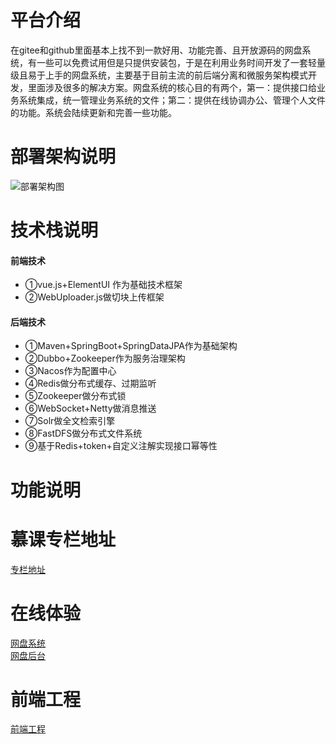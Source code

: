 # 平台介绍
在gitee和github里面基本上找不到一款好用、功能完善、且开放源码的网盘系统，有一些可以免费试用但是只提供安装包，于是在利用业务时间开发了一套轻量级且易于上手的网盘系统，主要基于目前主流的前后端分离和微服务架构模式开发，里面涉及很多的解决方案。网盘系统的核心目的有两个，第一：提供接口给业务系统集成，统一管理业务系统的文件；第二：提供在线协调办公、管理个人文件的功能。系统会陆续更新和完善一些功能。

# 部署架构说明
![部署架构图](https://images.gitee.com/uploads/images/2020/0406/130302_b4f9bd1f_798389.png "部署架构.png")

# 技术栈说明
#### 前端技术
* ①vue.js+ElementUI 作为基础技术框架
* ②WebUploader.js做切块上传框架

#### 后端技术
* ①Maven+SpringBoot+SpringDataJPA作为基础架构
* ②Dubbo+Zookeeper作为服务治理架构
* ③Nacos作为配置中心
* ④Redis做分布式缓存、过期监听
* ⑤Zookeeper做分布式锁
* ⑥WebSocket+Netty做消息推送
* ⑦Solr做全文检索引擎
* ⑧FastDFS做分布式文件系统
* ⑨基于Redis+token+自定义注解实现接口幂等性

# 功能说明



# 慕课专栏地址
[专栏地址](http://106.15.248.223/disk)


# 在线体验
[网盘系统](http://106.15.248.223/disk)
<br/>
[网盘后台](http://106.15.248.223/disk-manage)

# 前端工程
[前端工程](http://106.15.248.223/disk)

